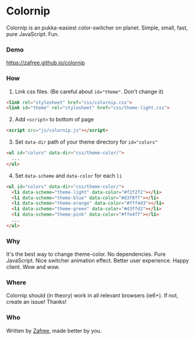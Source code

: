 # Colornip

Colornip is an pukka-easiest color-switcher on planet. Simple, small, fast, pure JavaScript. Fun.

### Demo
https://zafree.github.io/colornip

### How

1. Link css files. (Be careful about `id="theme"`. Don't change it)

  ```html
  <link rel="stylesheet" href="css/colornip.css">
  <link id="theme" rel="stylesheet" href="css/theme-light.css">
  ```

2. Add `<script>` to bottom of page

  ```html
  <script src="js/colornip.js"></script>
  ```

3.  Set `data-dir` path of your theme directory for  `id="colors"`

  ```html
  <ul id="colors" data-dir="css/theme-color/">
    ...
  </ul>
  ```

4. Set `data-scheme` and `data-color` for each `li`

  ```html
  <ul id="colors" data-dir="css/theme-color/">
    <li data-scheme="theme-light" data-color="#f2f2f2"></li>
    <li data-scheme="theme-blue" data-color="#d3f8ff"></li>
    <li data-scheme="theme-orange" data-color="#fff4d3"></li>
    <li data-scheme="theme-green" data-color="#d3ffd2"></li>
    <li data-scheme="theme-pink" data-color="#ffe4f7"></li>
    ...
  </ul>
  ```

### Why

It's the best way to change theme-color. No dependencies. Pure JavaScript. Nice switcher animation effect. Better user experience. Happy client. Wow and wow.


### Where

Colornip should (in theory) work in all relevant browsers (ie6+). If not, create an issue! Thanks!


### Who

Written by <a href="http://zafree.github.io/" target="_blank">Zafree</a>, made better by you.
